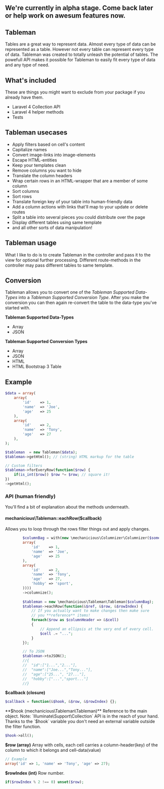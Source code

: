 ## We're currently in alpha stage. Come back later or help work on awesum features now.

## Tableman

Tables are a great way to represent data. Almost every type of data can be represented as a table. However not every table can represent every type of data. Tableman was created to totally unleash the potential of tables. The powefull API makes it possible for Tableman to easily fit every type of data and any type of need.

## What's included
These are things you might want to exclude from your package if you already have them.

* Laravel 4 Collection API
* Laravel 4 helper methods
* Tests

## Tableman usecases 
* Apply filters based on cell's content
* Capitalize names
* Convert image-links into image-elements
* Escape HTML-entities
* Keep your templates clean
* Remove columns you want to hide
* Translate the column headers
* Wrap certain rows in an HTML-wrapper that are a member of some column
* Sort columns
* Sort rows
* Translate foreign key of your table into human-friendly data
* Add a column actions with links that'll map to your update or delete routes
* Split a table into several pieces you could distribute over the page
* Display different tables using same template
* and all other sorts of data manipulation!

## Tableman usage

What I like to do is to create Tableman in the controller and pass it to the view for optional further processing. Different route-methods in the controller may pass different tables to same template.

## Conversion
Tableman allows you to convert one of the *Tableman Supported Data-Types* into a *Tableman Supported Conversion Type*. After you make the conversion you can then again re-convert the table to the data-type you've started with.

**Tableman Supported Data-Types**
* Array
* JSON

**Tableman Supported Conversion Types**
* Array
* JSON
* HTML
* HTML Bootstrap 3 Table

## Example
```php
$data = array(
    array(
        'id'    => 1,
        'name'  => 'Joe',
        'age'   => 25
    ),
    array(
        'id'    => 2,
        'name'  => 'Tony',
        'age'   => 27
    ),
);

$tableman  = new Tableman($data);
$tableman->getHtml(); // (string) HTML markup for the table

// Custom filters
$tableman->forEveryRow(function($row) {
    if(is_int($row)) $row *= $row; // square it!
})
->getHtml();
```

### API (human friendly)
You'll find a bit of explanation about the methods underneath.

#### mechanicious\Tableman::eachRow($callback)
Allows you to loop through the rows filter things out and apply changes.

```php
		$columnBag = with(new \mechanicious\Columnizer\Columnizer($someData = array(
	   	array(
	   	    'id'    => 1,
	   	    'name'  => 'Joe',
	   	    'age'   => 25
	   	),
	   	array(
	   	    'id'    => 2,
	   	    'name'  => 'Tony',
	   	    'age'   => 27,
	   	    'hobby' => 'sport',
	   	))))
	   	->columnize();
		
		$tableman = new \mechanicious\Tableman\Tableman($columnBag);
		$tableman->eachRow(function(&$ref, &$row, &$rowIndex) {
			// If you actually want to make changes then make sure
			// you **reference** items!
			foreach($row as $columnHeader => &$cell)
			{
				// Append an ellipsis at the very end of every cell.
				$cell .= "...";
			}
		});

		// To JSON
		$tableman->toJSON();
		//{
		//	"id":["1...","2..."],
		//	"name":["Joe...","Tony..."],
		//	"age":["25...", "27..."],
		//	"hobby":["...","sport..."]
		//}

```

**$callback (closure)**
```php
$callback = function(&$hook, &$row, &$rowIndex) {};
```

**$hook (mechanicious\Tableman\Tableman)**
Reference to the main object. Note: `Illuminate\Support\Collection` API is in the reach of your hand. Thanks to the `$hook` variable you don't need an external variable outside the filter function.
```php
$hook->all();
```

**$row (array)**
Array with cells, each cell carries a column-header(key) of the column to which it belongs and cell-data(value)
```php
// Example
array('id' => 1, 'name' => 'Tony', 'age' => 27);
```

**$rowIndex (int)**
Row number.
```php
if($rowIndex % 2 !== 0) unset($row);
```
